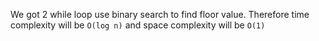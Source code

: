 We got 2 while loop use binary search to find floor value. Therefore time complexity will be `O(log n)` and space complexity will be `O(1)`